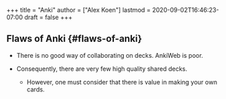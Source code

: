 +++
title = "Anki"
author = ["Alex Koen"]
lastmod = 2020-09-02T16:46:23-07:00
draft = false
+++

## Flaws of Anki {#flaws-of-anki}

-   There is no good way of collaborating on decks. AnkiWeb is poor.

-   Consequently, there are very few high quality shared decks.
    -   However, one must consider that there is value in making your own cards.
